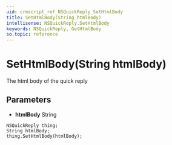 ```yaml
---
uid: crmscript_ref_NSQuickReply_SetHtmlBody
title: SetHtmlBody(String htmlBody)
intellisense: NSQuickReply.SetHtmlBody
keywords: NSQuickReply, GetHtmlBody
so.topic: reference
---
```


# SetHtmlBody(String htmlBody)

The html body of the quick reply

## Parameters

* **htmlBody** String

```crmscript
NSQuickReply thing;
String htmlBody;
thing.SetHtmlBody(htmlBody);
```

